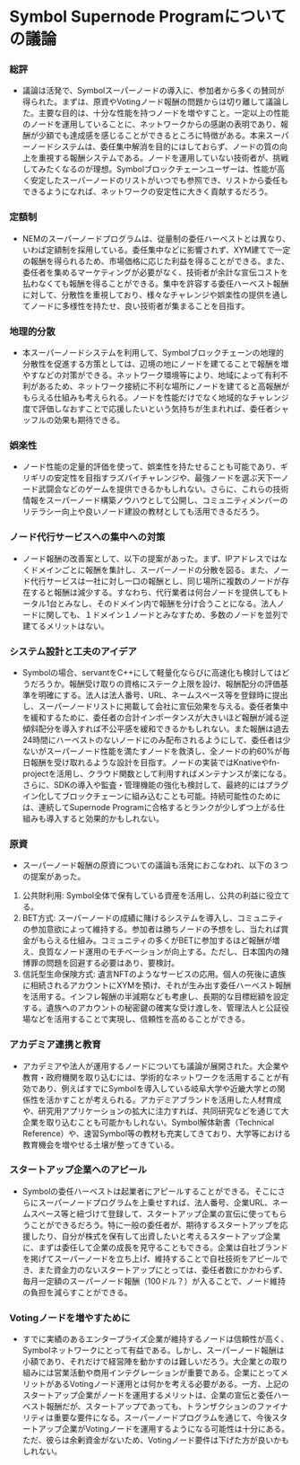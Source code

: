 # Symbol Supernode Programについての議論
### 総評
- 議論は活発で、Symbolスーパーノードの導入に、参加者から多くの賛同が得られた。まずは、原資やVotingノード報酬の問題からは切り離して議論した。主要な目的は、十分な性能を持つノードを増やすこと。一定以上の性能のノードを運用していることに、ネットワークからの感謝の表明であり、報酬が少額でも達成感を感じることができるところに特徴がある。本来スーパーノードシステムは、委任集中解消を目的にはしておらず、ノードの質の向上を重視する報酬システムである。ノードを運用していない技術者が、挑戦してみたくなるのが理想。Symbolブロックチェーンユーザーは、性能が高く安定したスーパーノードのリストがいつでも参照でき、リストから委任もできるようになれば、ネットワークの安定性に大きく貢献するだろう。  
### 定額制  
- NEMのスーパーノードプログラムは、従量制の委任ハーベストとは異なり、いわば定額制を採用している。委任集中などに影響されず、XYM建てで一定の報酬を得られるため、市場価格に応じた利益を得ることができる。また、委任者を集めるマーケティングが必要がなく、技術者が余計な宣伝コストを払わなくても報酬を得ることができる。集中を許容する委任ハーベスト報酬に対して、分散性を重視しており、様々なチャレンジや娯楽性の提供を通してノードに多様性を持たせ、良い技術者が集まることを目指す。
### 地理的分散  
- 本スーパーノードシステムを利用して、Symbolブロックチェーンの地理的分散性を促進する方策としては、辺境の地にノードを建てることで報酬を増やすなどの対策ができる。ネットワーク環境等により、地域によって有利不利があるため、ネットワーク接続に不利な場所にノードを建てると高報酬がもらえる仕組みも考えられる。ノードを性能だけでなく地域的なチャレンジ度で評価しなおすことで応援したいという気持ちが生まれれば、委任者シャッフルの効果も期待できる。
### 娯楽性
- ノード性能の定量的評価を使って、娯楽性を持たせることも可能であり、ギリギリの安定性を目指すラズパイチャレンジや、最強ノードを選ぶ天下一ノード武闘会などのゲームを提供できるかもしれない。さらに、これらの技術情報をスーパーノード構築ノウハウとして公開し、コミュニティメンバーのリテラシー向上や良いノード建設の教材としても活用できるだろう。  
### ノード代行サービスへの集中への対策  
- ノード報酬の改善案として、以下の提案があった。まず、IPアドレスではなくドメインごとに報酬を集計し、スーパーノードの分散を図る。また、ノード代行サービスは一社に対し一口の報酬とし、同じ場所に複数のノードが存在すると報酬は減少する。すなわち、代行業者は何台ノードを提供してもトータル1台とみなし、そのドメイン内で報酬を分け合うことになる。法人ノードに関しても、１ドメイン１ノードとみなすため、多数のノードを並列で建てるメリットはない。
### システム設計と工夫のアイデア
- Symbolの場合、servantをC++にして軽量化ならびに高速化も検討してはどうだろうか。報酬受け取りの資格にステーク上限を設け、報酬配分の評価基準を明確にする。法人は法人番号、URL、ネームスペース等を登録時に提出し、スーパーノードリストに掲載して会社に宣伝効果を与える。委任者集中を緩和するために、委任者の合計インポータンスが大きいほど報酬が減る逆傾斜配分を導入すれば不公平感を緩和できるかもしれない。また報酬は過去24時間にハーベストのないノードにのみ配布されるようにして、委任者は少ないがスーパーノード性能を満たすノードを救済し、全ノードの約60%が毎日報酬を受け取れるような設計を目指す。ノードの実装ではKnativeやfn-projectを活用し、クラウド関数として利用すればメンテナンスが楽になる。さらに、SDKの導入や監査・管理機能の強化も検討して、最終的にはプラグイン化してブロックチェーンに組み込むことも可能。持続可能性のためには、連続してSupernode Programに合格するとランクが少しずつ上がる仕組みも導入すると効果的かもしれない。
### 原資  
- スーパーノード報酬の原資についての議論も活発におこなわれ、以下の３つの提案があった。
1. 公共財利用: Symbol全体で保有している資産を活用し、公共の利益に役立てる。
2. BET方式: スーパーノードの成績に賭けるシステムを導入し、コミュニティの参加意欲によって維持する。参加者は勝ちノードの予想をし、当たれば賞金がもらえる仕組み。コミュニティの多くがBETに参加するほど報酬が増え、良質なノード運用のモチベーションが向上する。ただし、日本国内の賭博罪の問題を回避する必要はあり、要検討。
3. 信託型生命保険方式: 遺言NFTのようなサービスの応用。個人の死後に遺族に相続されるアカウントにXYMを預け、それが生み出す委任ハーベスト報酬を活用する。インフレ報酬の半減期なども考慮し、長期的な目標総額を設定する。遺族へのアカウントの秘密鍵の確実な受け渡しを、管理法人と公証役場などを活用することで実現し、信頼性を高めることができる。
### アカデミア連携と教育
- アカデミアや法人が運用するノードについても議論が展開された。大企業や教育・政府機関を取り込むには、学術的なネットワークを活用することが有効であり、例えばすでにSymbolを導入している岐阜大学や近畿大学との関係性を活かすことが考えられる。アカデミアブランドを活用した人材育成や、研究用アプリケーションの拡大に注力すれば、共同研究などを通じて大企業を取り込むことも可能かもしれない。Symbol解体新書（Technical Reference）や、速習Symbol等の教材も充実してきており、大学等における教育機会を増やせる土壌が整ってきている。
### スタートアップ企業へのアピール
- Symbolの委任ハーベストは起業者にアピールすることができる。そこにさらにスーパーノードプログラムを上乗せすれば、法人番号、企業URL、ネームスペース等と紐づけて登録して、スタートアップ企業の宣伝に使ってもらうことができるだろう。特に一般の委任者が、期待するスタートアップを応援したり、自分が株式を保有して出資したいと考えるスタートアップ企業に、まずは委任して企業の成長を見守ることもできる。企業は自社ブランドを掲げてスーパーノードを立ち上げ、維持することで自社技術をアピールでき、また資金力のないスタートアップにとっては、委任者数にかかわらず、毎月一定額のスーパーノード報酬（100ドル？）が入ることで、ノード維持の負担を減らすことができる。
### Votingノードを増やすために
- すでに実績のあるエンタープライズ企業が維持するノードは信頼性が高く、Symbolネットワークにとって有益である。しかし、スーパーノード報酬は小額であり、それだけで経営陣を動かすのは難しいだろう。大企業との取り組みには営業活動や商用インテグレーションが重要である。企業にとってメリットがあるVotingノード運用とは何かを考える必要がある。一方、上記のスタートアップ企業がノードを運用するメリットは、企業の宣伝と委任ハーベスト報酬だが、スタートアップであっても、トランザクションのファイナリティは重要な要件になる。スーパーノードプログラムを通じて、今後スタートアップ企業がVotingノードを運用するようになる可能性は十分にある。ただ、彼らは余剰資金がないため、Votingノード要件は下げた方が良いかもしれない。
